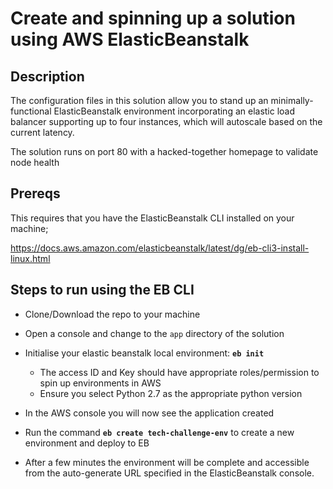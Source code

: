 # Create and spinning up a solution using AWS ElasticBeanstalk

## Description

The configuration files in this solution allow you to stand up an minimally-functional ElasticBeanstalk environment incorporating an elastic load balancer supporting up to four instances, which will autoscale based on the current latency.

The solution runs on port 80 with a hacked-together homepage to validate node health

## Prereqs

This requires that you have the ElasticBeanstalk CLI installed on your machine;

https://docs.aws.amazon.com/elasticbeanstalk/latest/dg/eb-cli3-install-linux.html


## Steps to run using the EB CLI

- Clone/Download the repo to your machine

- Open a console and change to the `app` directory of the solution

- Initialise your elastic beanstalk local environment: **`eb init`** 
	- The access ID and Key should have appropriate roles/permission to spin up environments in AWS
	- Ensure you select Python 2.7 as the appropriate python version

- In the AWS console you will now see the application created

- Run the command **`eb create tech-challenge-env`** to create a new environment and deploy to EB

- After a few minutes the environment will be complete and accessible from the auto-generate URL specified in the ElasticBeanstalk console.
